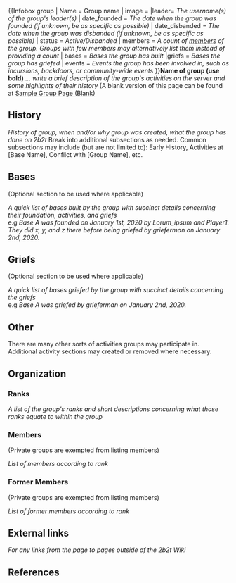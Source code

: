 {{Infobox group
| Name = Group name
| image = <!-- Put logo of the group here -->
|leader= *The username(s) of the group's leader(s)*
| date_founded = *The date when the group was founded (if unknown, be as specific as possible)*
| date_disbanded = *The date when the group was disbanded (if unknown, be as specific as possible)*
| status = *Active/Disbanded*
| members = *A count of [members](https://2b2t.miraheze.org/wiki/2b2tWiki:Group_and_Base_Membership#Group_Membership) of the group. Groups with few members may alternatively list them instead of providing a count*
| bases = *Bases the group has built*
|griefs = *Bases the group has griefed*
| events = *Events the group has been involved in, such as incursions, backdoors, or community-wide events*
}}**Name of group (use bold)** *... write a brief description of the group's activities on the server and some highlights of their history* (A blank version of this page can be found at [Sample Group Page (Blank)](https://2b2t.miraheze.org/wiki/Sample_Group_Page_(Blank))
## History
*History of group, when and/or why group was created, what the group has done on 2b2t*
Break into additional subsections as needed. Common subsections may include (but are not limited to): Early History, Activities at [Base Name], Conflict with [Group Name], etc.

## Bases
(Optional section to be used where applicable)<br>

*A quick list of bases built by the group with succinct details concerning their foundation, activities, and griefs*
<br>
e.g *Base A was founded on January 1st, 2020 by Lorum_ipsum and Player1. They did x, y, and z there before being griefed by grieferman on January 2nd, 2020.*

## Griefs
(Optional section to be used where applicable)<br>

*A quick list of bases griefed by the group with succinct details concerning the griefs*
<br>
e.g *Base A was griefed by grieferman on January 2nd, 2020.*

## Other
There are many other sorts of activities groups may participate in. Additional activity sections may created or removed where necessary.

## Organization
### Ranks
*A list of the group's ranks and short descriptions concerning what those ranks equate to within the group*

### Members
(Private groups are exempted from listing members)<br>

*List of members according to rank*

### Former Members
(Private groups are exempted from listing members)<br>

*List of former members according to rank*

## External links
*For any links from the page to pages outside of the 2b2t Wiki*

## References